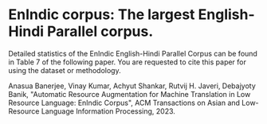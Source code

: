 # EnIndic corpus: The largest English-Hindi Parallel corpus.
Detailed statistics of the EnIndic English-Hindi Parallel Corpus can be found in Table 7 of the following paper.
You are requested to cite this paper for using the dataset or methodology.





Anasua Banerjee, Vinay Kumar, Achyut Shankar, Rutvij H. Javeri, Debajyoty Banik,
"Automatic Resource Augmentation for Machine Translation in Low Resource Language: EnIndic Corpus",
ACM Transactions on Asian and Low-Resource Language Information Processing, 2023.

